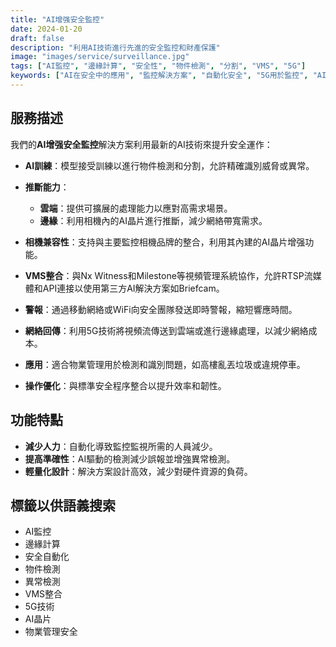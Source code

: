 ```yaml
---
title: "AI增强安全監控"
date: 2024-01-20
draft: false
description: "利用AI技術進行先進的安全監控和財產保護"
image: "images/service/surveillance.jpg"
tags: ["AI監控", "邊緣計算", "安全性", "物件檢測", "分割", "VMS", "5G"]
keywords: ["AI在安全中的應用", "監控解決方案", "自動化安全", "5G用於監控", "AI晶片", "VMS整合", "邊緣與雲端", "物件檢測", "異常檢測", "安全自動化"]
---
```


## 服務描述

我們的**AI增强安全監控**解決方案利用最新的AI技術來提升安全運作：

- **AI訓練**：模型接受訓練以進行物件檢測和分割，允許精確識別威脅或異常。

- **推斷能力**：
  - **雲端**：提供可擴展的處理能力以應對高需求場景。
  - **邊緣**：利用相機內的AI晶片進行推斷，減少網絡帶寬需求。

- **相機兼容性**：支持與主要監控相機品牌的整合，利用其內建的AI晶片增强功能。

- **VMS整合**：與Nx Witness和Milestone等視頻管理系統協作，允許RTSP流媒體和API連接以使用第三方AI解決方案如Briefcam。

- **警報**：通過移動網絡或WiFi向安全團隊發送即時警報，縮短響應時間。

- **網絡回傳**：利用5G技術將視頻流傳送到雲端或進行邊緣處理，以減少網絡成本。

- **應用**：適合物業管理用於檢測和識別問題，如高樓亂丟垃圾或違規停車。

- **操作優化**：與標準安全程序整合以提升效率和韌性。

## 功能特點

- **減少人力**：自動化導致監控監視所需的人員減少。
- **提高準確性**：AI驅動的檢測減少誤報並增強異常檢測。
- **輕量化設計**：解決方案設計高效，減少對硬件資源的負荷。

## 標籤以供語義搜索

- AI監控
- 邊緣計算
- 安全自動化
- 物件檢測
- 異常檢測
- VMS整合
- 5G技術
- AI晶片
- 物業管理安全